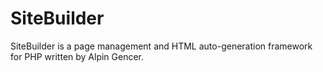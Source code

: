# SiteBuilder
SiteBuilder is a page management and HTML auto-generation framework for PHP written by Alpin Gencer.
